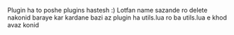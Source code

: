  Plugin ha to poshe plugins hastesh :)
 Lotfan name sazande ro delete nakonid 
 baraye kar kardane bazi az plugin ha utils.lua ro ba utils.lua e khod avaz konid

